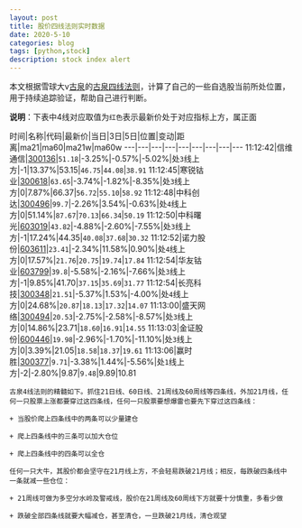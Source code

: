 ```yaml
---
layout: post
title: 股价四线法则实时数据
date: 2020-5-10
categories: blog
tags: [python,stock]
description: stock index alert
---
```



本文根据雪球大v[古泉](https://xueqiu.com/u/7148646888)的[古泉四线法则](https://xueqiu.com/7148646888/130498192)，计算了自己的一些自选股当前所处位置，用于持续追踪验证，帮助自己进行判断。

**说明**：下表中4线对应取值为`红色`表示最新价处于对应指标上方，属正面

时间|名称|代码|最新价|当日|3日|5日|位置|变动|距离|ma21|ma60|ma21w|ma60w
---|---|---|---|---|---|---|---|---
11:12:42|信维通信|[300136](https://xueqiu.com/S/SZ300136)|`51.18`|-3.25%|-0.57%|-5.02%|处`3`线上方|-1|13.37%|53.15|`46.75`|`44.08`|`38.91`
11:12:45|寒锐钴业|[300618](https://xueqiu.com/S/SZ300618)|`63.65`|-3.74%|-1.82%|-8.35%|处`3`线上方|0|7.87%|66.37|`56.72`|`55.10`|`58.92`
11:12:48|中科创达|[300496](https://xueqiu.com/S/SZ300496)|`99.7`|-2.26%|3.54%|-0.63%|处`4`线上方|0|51.14%|`87.67`|`70.13`|`66.34`|`50.19`
11:12:50|中科曙光|[603019](https://xueqiu.com/S/SH603019)|`43.82`|-4.88%|-2.60%|-7.55%|处`3`线上方|-1|17.24%|44.35|`40.08`|`37.68`|`30.32`
11:12:52|诺力股份|[603611](https://xueqiu.com/S/SH603611)|`23.41`|-2.34%|11.58%|0.90%|处`4`线上方|0|17.57%|`21.76`|`20.75`|`19.74`|`17.84`
11:12:54|华友钴业|[603799](https://xueqiu.com/S/SH603799)|`39.8`|-5.58%|-2.16%|-7.66%|处`3`线上方|-1|9.85%|41.70|`37.15`|`35.69`|`31.77`
11:12:54|长亮科技|[300348](https://xueqiu.com/S/SZ300348)|`21.51`|-5.37%|1.53%|-4.00%|处`4`线上方|0|24.68%|`20.87`|`18.13`|`17.32`|`14.07`
11:13:00|盛天网络|[300494](https://xueqiu.com/S/SZ300494)|`20.53`|-2.75%|-2.58%|-8.57%|处`3`线上方|0|14.86%|23.71|`18.60`|`16.91`|`14.55`
11:13:03|金证股份|[600446](https://xueqiu.com/S/SH600446)|`19.98`|-2.96%|-1.70%|-11.10%|处`3`线上方|0|3.39%|21.05|`18.58`|`18.37`|`19.61`
11:13:06|赢时胜|[300377](https://xueqiu.com/S/SZ300377)|`9.71`|-3.38%|1.44%|-5.56%|处`1`线上方|-2|-2.80%|9.87|`9.48`|9.89|10.81

```
古泉4线法则的精髓如下。抓住21日线、60日线、21周线及60周线等四条线，外加21月线，任何一只股票上涨都要穿过这四条线，任何一只股票要想爆雷也要先下穿过这四条线：

+ 当股价爬上四条线中的两条可以少量建仓

+ 爬上四条线中的三条可以加大仓位

+ 爬上四条线中的四条可以全仓

任何一只大牛，其股价都会坚守在21月线上方，不会轻易跌破21月线；相反，每跌破四条线中一条就减一些仓位：

+ 21周线可做为多空分水岭及警戒线，股价在21周线及60周线下方就要十分慎重，多看少做

+ 跌破全部四条线就要大幅减仓，甚至清仓，一旦跌破21月线，清仓观望
```